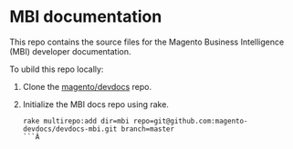 # MBI documentation

This repo contains the source files for the Magento Business Intelligence (MBI) developer documentation.

To ubild this repo locally:

1. Clone the [magento/devdocs](https://github.com/magento/devdocs) repo.
1. Initialize the MBI docs repo using rake.

   ```shell
   rake multirepo:add dir=mbi repo=git@github.com:magento-devdocs/devdocs-mbi.git branch=master
   ```Â